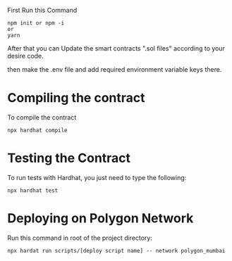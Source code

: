 First Run this Command
```shell
npm init or npm -i
or
yarn
```

After that you can Update the smart contracts ".sol files" according to your desire code.

then make the .env file and add required environment variable keys there.

# Compiling the contract
To compile the contract
```shell
npx hardhat compile
```

# Testing the Contract
To run tests with Hardhat, you just need to type the following:
```shell
npx hardhat test
```

# Deploying on Polygon Network
Run this command in root of the project directory:
```shell
npx hardat run scripts/[deploy script name] -- network polygon_mumbai

